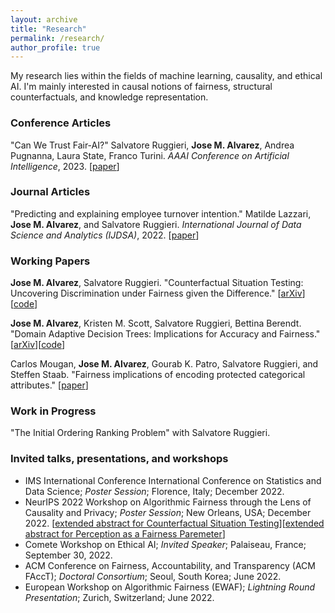 ```yaml
---
layout: archive
title: "Research"
permalink: /research/
author_profile: true
---
```


My research lies within the fields of machine learning, causality, and ethical AI. I'm mainly interested in causal notions of fairness, structural counterfactuals, and knowledge representation.

### Conference Articles

"Can We Trust Fair-AI?" Salvatore Ruggieri, **Jose M. Alvarez**, Andrea Pugnanna, Laura State, Franco Turini. *AAAI Conference on Artificial Intelligence*, 2023. [[paper](http://pages.di.unipi.it/ruggieri/Papers/aaai2023st)]

### Journal Articles 

"Predicting and explaining employee turnover intention." Matilde Lazzari, **Jose M. Alvarez**, and Salvatore Ruggieri. *International Journal of Data Science and Analytics (IJDSA)*, 2022. [[paper](https://link.springer.com/article/10.1007/s41060-022-00329-w)]

### Working Papers

**Jose M. Alvarez**, Salvatore Ruggieri. "Counterfactual Situation Testing: Uncovering Discrimination under Fairness given the Difference." [[arXiv](http://arxiv.org/abs/2302.11944)][[code](https://github.com/cc-jalvarez/counterfactual-situation-testing)]

**Jose M. Alvarez**, Kristen M. Scott, Salvatore Ruggieri, Bettina Berendt. "Domain Adaptive Decision Trees: Implications for Accuracy and Fairness." [[arXiv](https://arxiv.org/abs/2302.13846)][[code](https://github.com/ks555/domain-adaptive-trees)]

Carlos Mougan, **Jose M. Alvarez**, Gourab K. Patro, Salvatore Ruggieri, and Steffen Staab. "Fairness implications of encoding protected categorical attributes." [[paper](https://arxiv.org/abs/2201.11358)]

### Work in Progress

"The Initial Ordering Ranking Problem" with Salvatore Ruggieri.

### Invited talks, presentations, and workshops

- IMS International Conference International Conference on Statistics and Data Science; *Poster Session*; Florence, Italy; December 2022.
- NeurIPS 2022 Workshop on Algorithmic Fairness through the Lens of Causality and Privacy; *Poster Session*; New Orleans, USA; December 2022. [[extended abstract for Counterfactual Situation Testing](/files/AFCP2022/AlvarezRuggieri_Abstract_CounterfactualSituationTesting.pdf)][[extended abstract for Perception as a Fairness Paremeter](/files/AFCP2022/AlvarezRusso_Abstract_PerceptionFairnessParameter.pdf)]
- Comete Workshop on Ethical AI; *Invited Speaker*; Palaiseau, France; September 30, 2022.
- ACM Conference on Fairness, Accountability, and Transparency (ACM FAccT); *Doctoral Consortium*; Seoul, South Korea; June 2022.
- European Workshop on Algorithmic Fairness (EWAF); *Lightning Round Presentation*; Zurich, Switzerland; June 2022.

<!-- {% if author.googlescholar %}
  You can also find my articles on <u><a href="{{author.googlescholar}}">my Google Scholar profile</a>.</u>
{% endif %}

{% include base_path %}

{% for post in site.publications reversed %}
  {% include archive-single.html %}
{% endfor %} -->
